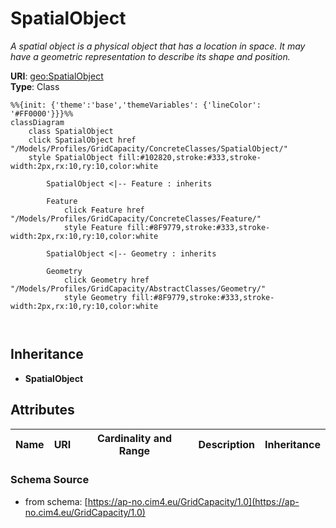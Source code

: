 # SpatialObject

_A spatial object is a physical object that has a location in space. It may have a geometric representation to describe its shape and position._

**URI**: [geo:SpatialObject](http://www.opengis.net/ont/geosparql#SpatialObject)<br />
**Type**: Class

```mermaid
%%{init: {'theme':'base','themeVariables': {'lineColor': '#FF0000'}}}%%
classDiagram
    class SpatialObject
    click SpatialObject href "/Models/Profiles/GridCapacity/ConcreteClasses/SpatialObject/"
    style SpatialObject fill:#102820,stroke:#333,stroke-width:2px,rx:10,ry:10,color:white

        SpatialObject <|-- Feature : inherits

        Feature
            click Feature href "/Models/Profiles/GridCapacity/ConcreteClasses/Feature/"
            style Feature fill:#8F9779,stroke:#333,stroke-width:2px,rx:10,ry:10,color:white

        SpatialObject <|-- Geometry : inherits

        Geometry
            click Geometry href "/Models/Profiles/GridCapacity/AbstractClasses/Geometry/"
            style Geometry fill:#8F9779,stroke:#333,stroke-width:2px,rx:10,ry:10,color:white



```

## Inheritance
* **SpatialObject**

## Attributes
| Name | URI | Cardinality and Range | Description | Inheritance |
| ---  | --- | --- | --- | --- |

### Schema Source
* from schema: [https://ap-no.cim4.eu/GridCapacity/1.0](https://ap-no.cim4.eu/GridCapacity/1.0)
